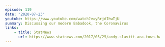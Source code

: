 ```yaml
---
episode: 119
date: "2020-07-23"
youtube: https://www.youtube.com/watch?v=yRrjdIhwTjU
summary: Discussing our modern Babadook, the Coronavirus
links:
    - title: StatNews
      url: https://www.statnews.com/2017/05/25/andy-slavitt-aca-town-halls/
---
```

